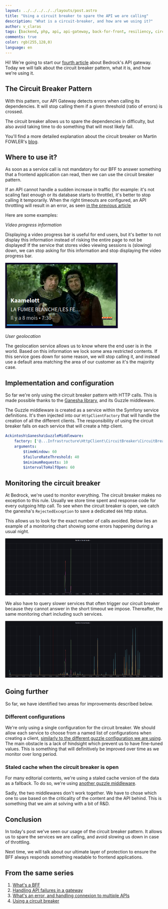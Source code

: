 ```yaml
---
layout: ../../../../../layouts/post.astro
title: "Using a circuit breaker to spare the API we are calling"
description: "What is a circuit-breaker, and how are we using it?"
author: v_claras
tags: [backend, php, api, api-gateway, back-for-front, resiliency, circuit-breaker]
comments: true
color: rgb(255,128,0)
language: en
---
```


Hi! We're going to start our [fourth article](#from-the-same-series) about Bedrock's API gateway.
Today we will talk about the circuit breaker pattern, what it is, and how we're using it.

## The Circuit Breaker Pattern

With this pattern, our API Gateway detects errors when calling its dependencies.
It will stop calling them if a given threshold (ratio of errors) is crossed.

The circuit breaker allows us to spare the dependencies in difficulty, but also avoid taking time to do something that will most likely fail.

You'll find a more detailed explanation about the circuit breaker on Martin FOWLER's [blog](https://martinfowler.com/bliki/CircuitBreaker.html).

## Where to use it?

As soon as a service call is not mandatory for our BFF to answer something that a frontend application can read, then we can use the circuit breaker pattern.

If an API cannot handle a sudden increase in traffic (for example: it's not scaling fast enough or its database starts to throttle), it's better to stop calling it temporarily.
When the right timeouts are configured, an API throttling will result in an error, as seen [in the previous article](/2022/08/25/backend-errors-connections.html)

Here are some examples:

*Video progress information*

Displaying a video progress bar is useful for end users, but it's better to not display this information instead of risking the entire page to not be displayed!
If the service that stores video viewing sessions is (slowing) down, we can stop asking for this information and stop displaying the video progress bar.

![a video with a progress bar](progress-bar.png)

*User geolocation*

The geolocation service allows us to know where the end user is in the world. Based on this information we lock some area restricted contents.
If this service goes down for some reason, we will stop calling it, and instead use a default area matching the area of our customer as it's the majority case.

## Implementation and configuration

So far we're only using the circuit breaker pattern with HTTP calls.
This is made possible thanks to the [Ganesha library](https://github.com/ackintosh/ganesha), and its Guzzle middleware.

The Guzzle middleware is created as a service within the Symfony service definitions.
It's then injected into our `HttpClientFactory` that will handle the creation of all the different clients.
The responsibility of using the circuit breaker falls on each service that will create a http client.

```yaml
Ackintosh\Ganesha\GuzzleMiddleware:
    factory: ['@...Infrastructure\HttpClient\CircuitBreaker\CircuitBreakerMiddlewareFactory', 'buildWithRateStrategy']
    arguments:
        $timeWindow: 60
        $failureRateThreshold: 40
        $minimumRequests: 10
        $intervalToHalfOpen: 60
```

## Monitoring the circuit breaker

At Bedrock, we're used to monitor everything. The circuit breaker makes no exception to this rule.
Usually we store time spent and response code for every outgoing http call.
To see when the circuit breaker is open, we catch the ganesha's `RejectedException` to save a dedicated `666` http status.

This allows us to look for the exact number of calls avoided.
Below lies an example of a monitoring chart showing some errors happening during a usual night.

![monitoring excluding less reliable services](monitoring-1.png)

We also have to query slower services that often trigger our circuit breaker because they cannot answer in the short timeout we impose.
Thereafter, the same monitoring chart including such services.

![monitoring including less reliable service](monitoring-2.png)


## Going further

So far, we have identified two areas for improvements described below.

### Different configurations

We're only using a single configuration for the circuit breaker.
We should allow each service to choose from a named list of configurations when creating a client, [similarly to the different guzzle configuration we are using](/2022/08/25/backend-errors-connections.html).
The main obstacle is a lack of hindsight which prevent us to have fine-tuned values.
This is something that will definitively be improved over time as we monitor over long period.

### Staled cache when the circuit breaker is open

For many editorial contents, we're using a staled cache version of the data as a fallback.
To do so, we're using [another guzzle middleware](https://github.com/Kevinrob/guzzle-cache-middleware).

Sadly, the two middlewares don't work together. We have to chose which one to use based on the criticality of the content and the API behind. 
This is something that we aim at solving with a bit of R&D.

## Conclusion

In today's post we've seen our usage of the circuit breaker pattern.
It allows us to spare the services we are calling, and avoid slowing us down in case of throttling.

Next time, we will talk about our ultimate layer of protection to ensure the BFF always responds something readable to frontend applications.


## From the same series

1. [What's a BFF](/2022/06/10/backend-bff-intro.html)
2. [Handling API failures in a gateway](/2022/08/12/backend-fallbacks.html)
3. [What's an error, and handling connexion to multiple APIs](/2022/08/25/backend-errors-connections.html)
4. [Using a circuit breaker](/2022/09/02/backend-circuit-breaker.html)
